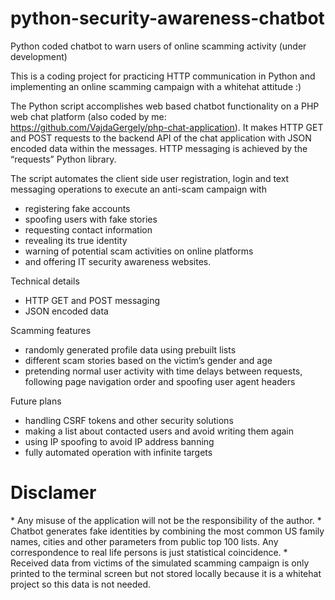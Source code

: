# python-security-awareness-chatbot
Python coded chatbot to warn users of online scamming activity (under development)


This is a coding project for practicing HTTP communication in Python and implementing an online scamming campaign with a whitehat attitude :)

The Python script accomplishes web based chatbot functionality on a PHP web chat platform (also coded by me: https://github.com/VajdaGergely/php-chat-application). It makes HTTP GET and POST requests to the backend API of the chat application with JSON encoded data within the messages. HTTP messaging is achieved by the “requests” Python library.


The script automates the client side user registration, login and text messaging operations to execute an anti-scam campaign with
  * registering fake accounts
  * spoofing users with fake stories
  * requesting contact information
  * revealing its true identity
  * warning of potential scam activities on online platforms
  * and offering IT security awareness websites.

Technical details
  * HTTP GET and POST messaging
  * JSON encoded data


Scamming features
  * randomly generated profile data using prebuilt lists
  * different scam stories based on the victim’s gender and age
  * pretending normal user activity with time delays between requests, following page navigation order and spoofing user agent headers

Future plans
  * handling CSRF tokens and other security solutions
  * making a list about contacted users and avoid writing them again
  * using IP spoofing to avoid IP address banning
  * fully automated operation with infinite targets


<h1>Disclamer</h1>
  * Any misuse of the application will not be the responsibility of the author.
  * Chatbot generates fake identities by combining the most common US family names,
cities and other parameters from public top 100 lists. Any correspondence to real life persons is just statistical coincidence.
  * Received data from victims of the simulated scamming campaign is only printed to the terminal screen but not stored locally because it is a whitehat project so this data is not needed.

